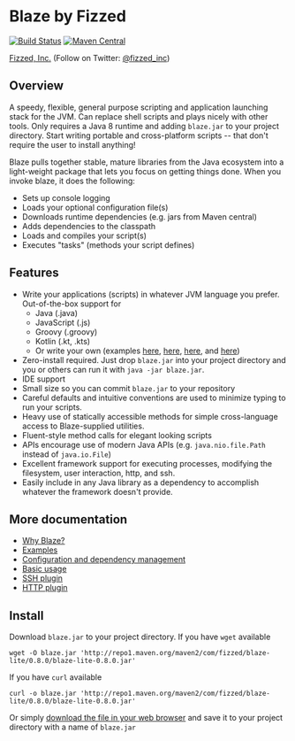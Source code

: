 Blaze by Fizzed
=======================================

[![Build Status](https://travis-ci.org/fizzed/blaze.svg?branch=master)](https://travis-ci.org/fizzed/blaze)
[![Maven Central](https://maven-badges.herokuapp.com/maven-central/com.fizzed/blaze/badge.svg)](https://maven-badges.herokuapp.com/maven-central/com.fizzed/blaze)

[Fizzed, Inc.](http://fizzed.com) (Follow on Twitter: [@fizzed_inc](http://twitter.com/fizzed_inc))


## Overview

A speedy, flexible, general purpose scripting and application launching stack for
the JVM.  Can replace shell scripts and plays nicely with other tools.  Only
requires a Java 8 runtime and adding `blaze.jar` to your project directory.  Start
writing portable and cross-platform scripts -- that don't require the user to
install anything!

Blaze pulls together stable, mature libraries from the Java ecosystem into a
light-weight package that lets you focus on getting things done.  When you 
invoke blaze, it does the following:

 - Sets up console logging
 - Loads your optional configuration file(s)
 - Downloads runtime dependencies (e.g. jars from Maven central)
 - Adds dependencies to the classpath
 - Loads and compiles your script(s)
 - Executes "tasks" (methods your script defines)

## Features

 - Write your applications (scripts) in whatever JVM language you prefer.
   Out-of-the-box support for
    - Java (.java)
    - JavaScript (.js)
    - Groovy (.groovy)
    - Kotlin (.kt, .kts)
    - Or write your own (examples [here](core/src/main/java/com/fizzed/blaze/jdk), [here](core/src/main/java/com/fizzed/blaze/nashorn), [here](kotlin/src/main/java/com/fizzed/blaze/kotlin), and [here](groovy/src/main/java/com/fizzed/blaze/groovy))
 - Zero-install required. Just drop `blaze.jar` into your project directory and
   you or others can run it with `java -jar blaze.jar`.
 - IDE support
 - Small size so you can commit `blaze.jar` to your repository
 - Careful defaults and intuitive conventions are used to minimize typing to 
   run your scripts.
 - Heavy use of statically accessible methods for simple cross-language access
   to Blaze-supplied utilities.
 - Fluent-style method calls for elegant looking scripts
 - APIs encourage use of modern Java APIs (e.g. `java.nio.file.Path` instead of `java.io.File`)
 - Excellent framework support for executing processes, modifying the filesystem,
   user interaction, http, and ssh.
 - Easily include in any Java library as a dependency to accomplish whatever
   the framework doesn't provide.

## More documentation

 - [Why Blaze?](docs/WHY.md)
 - [Examples](docs/EXAMPLES.md)
 - [Configuration and dependency management](docs/CONFIG.md)
 - [Basic usage](docs/BASIC.md)
 - [SSH plugin](docs/SSH.md)
 - [HTTP plugin](docs/HTTP.md)

## Install

Download `blaze.jar` to your project directory.  If you have `wget` available

    wget -O blaze.jar 'http://repo1.maven.org/maven2/com/fizzed/blaze-lite/0.8.0/blaze-lite-0.8.0.jar'

If you have `curl` available

    curl -o blaze.jar 'http://repo1.maven.org/maven2/com/fizzed/blaze-lite/0.8.0/blaze-lite-0.8.0.jar'

Or simply [download the file in your web browser](http://repo1.maven.org/maven2/com/fizzed/blaze-lite/0.8.0/blaze-lite-0.8.0.jar)
and save it to your project directory with a name of `blaze.jar`

